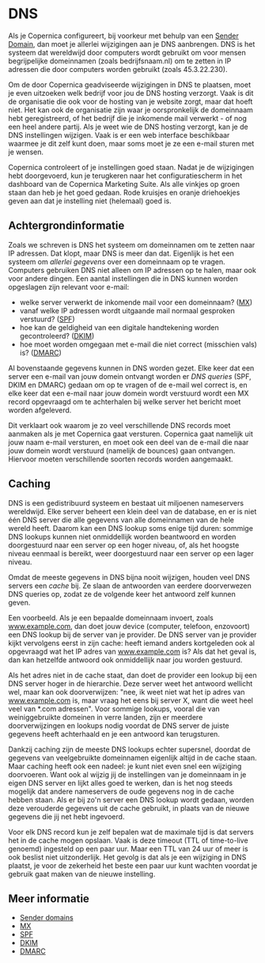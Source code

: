 # DNS

Als je Copernica configureert, bij voorkeur met behulp van een 
[Sender Domain](sender-domains), dan moet je allerlei wijzigingen aan je DNS
aanbrengen. DNS is het systeem dat wereldwijd door computers wordt gebruikt 
om voor mensen  begrijpelijke domeinnamen (zoals bedrijfsnaam.nl) om te zetten
in IP adressen die door computers worden gebruikt (zoals 45.3.22.230).

Om de door Copernica geadviseerde wijzigingen in DNS te plaatsen, moet je even 
uitzoeken welk bedrijf voor jou de DNS hosting verzorgt. Vaak is dit de 
organisatie die ook voor de hosting van je website zorgt, maar dat hoeft niet.
Het kan ook de organisatie zijn waar je oorspronkelijk de domeinnaam hebt
geregistreerd, of het bedrijf die je inkomende mail verwerkt - of nog een heel
andere partij. Als je weet wie de DNS hosting verzorgt, kan je de DNS 
instellingen wijzigen. Vaak is er een web interface beschikbaar waarmee je dit
zelf kunt doen, maar soms moet je ze een e-mail sturen met je wensen.

Copernica controleert of je instellingen goed staan. Nadat je de wijzigingen
hebt doorgevoerd, kun je terugkeren naar het configuratiescherm in het dashboard 
van de Copernica Marketing Suite. Als alle vinkjes op groen staan dan heb je 
het goed gedaan. Rode kruisjes en oranje driehoekjes geven aan dat je instelling 
niet (helemaal) goed is.


## Achtergrondinformatie

Zoals we schreven is DNS het systeem om domeinnamen om te zetten naar IP adressen.
Dat klopt, maar DNS is meer dan dat. Eigenlijk is het een systeem om *allerlei
gegevens* over een domeinnaam op te vragen. Computers gebruiken DNS niet alleen
om IP adressen op te halen, maar ook voor andere dingen. Een aantal instellingen 
die in DNS kunnen worden opgeslagen zijn relevant voor e-mail:

* welke server verwerkt de inkomende mail voor een domeinnaam? ([MX](mx))
* vanaf welke IP adressen wordt uitgaande mail normaal gesproken verstuurd? ([SPF](spf))
* hoe kan de geldigheid van een digitale handtekening worden gecontroleerd? ([DKIM](dkim))
* hoe moet worden omgegaan met e-mail die niet correct (misschien vals) is? ([DMARC](dmarc))
    
Al bovenstaande gegevens kunnen in DNS worden gezet. Elke keer dat een server
een e-mail van jouw domein ontvangt worden er *DNS queries* (SPF, DKIM en DMARC) 
gedaan om op te vragen of de e-mail wel correct is, en elke keer dat een e-mail 
naar jouw domein wordt verstuurd wordt een MX record opgevraagd om te achterhalen
bij welke server het bericht moet worden afgeleverd.

Dit verklaart ook waarom je zo veel verschillende DNS records moet aanmaken als
je met Copernica gaat versturen. Copernica gaat namelijk uit jouw naam e-mail
versturen, en moet ook een deel van de e-mail die naar jouw domein wordt
verstuurd (namelijk de bounces) gaan ontvangen. Hiervoor moeten verschillende
soorten records worden aangemaakt.


## Caching

DNS is een gedistribuurd systeem en bestaat uit miljoenen nameservers wereldwijd.
Elke server beheert een klein deel van de database, en er is niet één DNS 
server die alle gegevens van alle domeinnamen van de hele wereld heeft. Daarom 
kan een DNS lookup soms enige tijd duren: sommige DNS lookups kunnen niet onmiddellijk 
worden beantwoord en worden doorgestuurd naar een server op een hoger niveau, of, 
als het hoogste niveau eenmaal is bereikt, weer doorgestuurd naar een server op 
een lager niveau. 

Omdat de meeste gegevens in DNS bijna nooit wijzigen, houden veel DNS servers
een *cache* bij. Ze slaan de antwoorden van eerdere doorverwezen DNS queries
op, zodat ze de volgende keer het antwoord zelf kunnen geven.

Een voorbeeld. Als je een bepaalde domeinnaam invoert, zoals www.example.com,
dan doet jouw device (computer, telefoon, enzovoort) een DNS lookup bij de 
server van je provider. De DNS server van je provider kijkt vervolgens eerst 
in zijn cache: heeft iemand anders kortgeleden ook al opgevraagd wat het IP 
adres van www.example.com is? Als dat het geval is, dan kan hetzelfde antwoord 
ook onmiddellijk naar jou worden gestuurd.

Als het adres niet in de cache staat, dan doet de provider een lookup bij een
DNS server hoger in de hierarchie. Deze server weet het antwoord wellicht wel,
maar kan ook doorverwijzen: "nee, ik weet niet wat het ip adres van 
www.example.com is, maar vraag het eens bij server X, want die weet heel veel
van *.com adressen". Voor sommige lookups, vooral die van weiniggebruikte
domeinen in verre landen, zijn er meerdere doorverwijzingen en lookups nodig 
voordat de DNS server de juiste gegevens heeft achterhaald en je een antwoord 
kan terugsturen.
 
Dankzij caching zijn de meeste DNS lookups echter supersnel, doordat de gegevens van
veelgebruikte domeinnamen eigenlijk altijd in de cache staan. Maar caching heeft
ook een nadeel: je kunt niet even snel een wijziging doorvoeren. Want ook al wijzig 
jij de instellingen van je domeinnaam in je eigen DNS server en lijkt alles goed
te werken, dan is het nog steeds mogelijk dat andere nameservers de oude 
gegevens nog in de cache hebben staan. Als er bij zo'n server een DNS lookup wordt 
gedaan, worden deze verouderde gegevens uit de cache gebruikt, in plaats van de 
nieuwe gegevens die jij net hebt ingevoerd. 

Voor elk DNS record kun je zelf bepalen wat de maximale tijd is dat servers het 
in de cache mogen opslaan. Vaak is deze timeout (TTL of time-to-live genoemd)
ingesteld op een paar uur. Maar een TTL van 24 uur of meer is ook beslist niet 
uitzonderlijk. Het gevolg is dat als je een wijziging in DNS plaatst, je voor de 
zekerheid het beste een paar uur kunt wachten voordat je gebruik gaat maken van
de nieuwe instelling.

## Meer informatie

* [Sender domains](./sender-domains)
* [MX](mx)
* [SPF](spf)
* [DKIM](dkim)
* [DMARC](dmarc)

